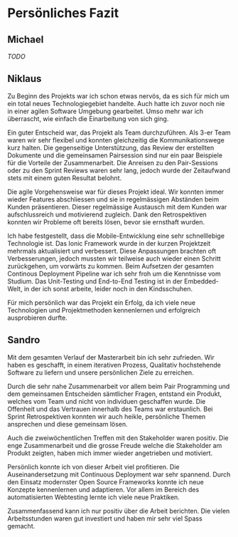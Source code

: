 # Persönliches Fazit
## Michael

*TODO*

## Niklaus

Zu Beginn des Projekts war ich schon etwas nervös, da es sich für mich um ein total neues Technologiegebiet handelte. Auch hatte ich zuvor noch nie in einer agilen Software Umgebung gearbeitet. Umso mehr war ich überrascht, wie einfach die Einarbeitung von sich ging. 

Ein guter Entscheid war, das Projekt als Team durchzuführen. Als 3-er Team waren wir sehr flexibel und konnten gleichzeitig die Kommunikationswege kurz halten. Die gegenseitige Unterstützung, das Review der erstellten Dokumente und die gemeinsamen Pairsession sind nur ein paar Beispiele für die Vorteile der Zusammenarbeit. Die Anreisen zu den Pair-Sessions oder zu den Sprint Reviews waren sehr lang, jedoch wurde der Zeitaufwand stets mit einem guten Resultat belohnt.

Die agile Vorgehensweise war für dieses Projekt ideal. Wir konnten immer wieder Features abschliessen und sie in regelmässigen Abständen beim Kunden präsentieren. Dieser regelmässige Austausch mit dem Kunden war aufschlussreich und motivierend zugleich. Dank den Retrospektiven konnten wir Probleme oft bereits lösen, bevor sie ernsthaft wurden. 

Ich habe festgestellt, dass die Mobile-Entwicklung eine sehr schnelllebige Technologie ist. Das Ionic Framework wurde in der kurzen Projektzeit mehrmals aktualisiert und verbessert. Diese Anpassungen brachten oft Verbesserungen, jedoch mussten wir teilweise auch wieder einen Schritt zurückgehen, um vorwärts zu kommen. Beim Aufsetzen der gesamten Continous Deployment Pipeline war ich sehr froh um die Kenntnisse vom Studium. Das Unit-Testing und End-to-End Testing ist in der Embedded-Welt, in der ich sonst arbeite, leider noch in den Kindsschuhen.

Für mich persönlich war das Projekt ein Erfolg, da ich viele neue Technologien und Projektmethoden kennenlernen und erfolgreich ausprobieren durfte.

## Sandro

Mit dem gesamten Verlauf der Masterarbeit bin ich sehr zufrieden. Wir haben es geschafft, in einem iterativen Prozess, Qualitativ hochstehende Software zu liefern und unsere persönlichen Ziele zu erreichen. 

Durch die sehr nahe Zusammenarbeit vor allem beim Pair Programming und dem gemeinsamen Entscheiden sämtlicher Fragen, entstand ein Produkt, welches vom Team und nicht von individuen geschaffen wurde.  Die Offenheit und das Vertrauen innerhalb des Teams war erstaunlich. Bei Sprint Retrospektiven konnten wir auch heikle, persönliche Themen ansprechen und diese gemeinsam lösen. 

Auch die zweiwöchentlichen Treffen mit den Stakeholder waren positiv. Die enge Zusammenarbeit und die grosse Freude welche die Stakeholder am Produkt zeigten, haben mich immer wieder angetrieben und motiviert. 

Persönlich konnte ich von dieser Arbeit viel profitieren. Die Auseinandersetzung mit Continuous Deployment war sehr spannend. Durch den Einsatz modernster Open Source Frameworks konnte ich neue Konzepte kennenlernen und adaptieren. Vor allem im Bereich des automatisierten Webtesting lernte ich viele neue Praktiken.

Zusammenfassend kann ich nur positiv über die Arbeit berichten. Die vielen Arbeitsstunden waren gut investiert und haben mir sehr viel Spass gemacht. 

